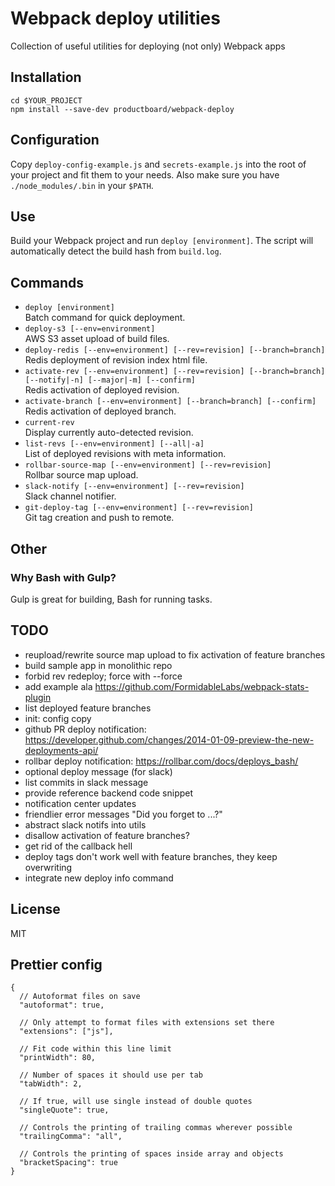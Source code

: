 # Webpack deploy utilities
Collection of useful utilities for deploying (not only) Webpack apps

## Installation
```
cd $YOUR_PROJECT
npm install --save-dev productboard/webpack-deploy
````

## Configuration
Copy `deploy-config-example.js` and `secrets-example.js` into the root of your
project and fit them to your needs.
Also make sure you have `./node_modules/.bin` in your `$PATH`.

## Use
Build your Webpack project and run `deploy [environment]`.
The script will automatically detect the build hash from `build.log`.

## Commands
- `deploy [environment]`  
Batch command for quick deployment.
- `deploy-s3 [--env=environment]`  
AWS S3 asset upload of build files.
- `deploy-redis [--env=environment] [--rev=revision] [--branch=branch]`  
Redis deployment of revision index html file.
- `activate-rev [--env=environment] [--rev=revision] [--branch=branch] [--notify|-n] [--major|-m] [--confirm]`  
Redis activation of deployed revision.
- `activate-branch [--env=environment] [--branch=branch] [--confirm]`  
Redis activation of deployed branch.
- `current-rev`  
Display currently auto-detected revision.
- `list-revs [--env=environment] [--all|-a]`  
List of deployed revisions with meta information.
- `rollbar-source-map [--env=environment] [--rev=revision]`  
Rollbar source map upload.
- `slack-notify [--env=environment] [--rev=revision]`  
Slack channel notifier.
- `git-deploy-tag [--env=environment] [--rev=revision]`  
Git tag creation and push to remote.

## Other

### Why Bash with Gulp?
Gulp is great for building, Bash for running tasks.

## TODO
- reupload/rewrite source map upload to fix activation of feature branches
- build sample app in monolithic repo
- forbid rev redeploy; force with --force
- add example ala https://github.com/FormidableLabs/webpack-stats-plugin
- list deployed feature branches
- init: config copy
- github PR deploy notification: https://developer.github.com/changes/2014-01-09-preview-the-new-deployments-api/
- rollbar deploy notification: https://rollbar.com/docs/deploys_bash/
- optional deploy message (for slack)
- list commits in slack message
- provide reference backend code snippet
- notification center updates
- friendlier error messages "Did you forget to ...?"
- abstract slack notifs into utils
- disallow activation of feature branches?
- get rid of the callback hell
- deploy tags don't work well with feature branches, they keep overwriting
- integrate new deploy info command

## License
MIT

## Prettier config
```
{
  // Autoformat files on save
  "autoformat": true,

  // Only attempt to format files with extensions set there
  "extensions": ["js"],

  // Fit code within this line limit
  "printWidth": 80,

  // Number of spaces it should use per tab
  "tabWidth": 2,

  // If true, will use single instead of double quotes
  "singleQuote": true,

  // Controls the printing of trailing commas wherever possible
  "trailingComma": "all",

  // Controls the printing of spaces inside array and objects
  "bracketSpacing": true
}
```
